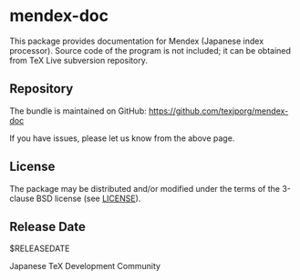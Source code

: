 # mendex-doc

This package provides documentation for Mendex (Japanese index
processor). Source code of the program is not included; it can
be obtained from TeX Live subversion repository.

## Repository

The bundle is maintained on GitHub:
https://github.com/texjporg/mendex-doc

If you have issues, please let us know from the above page.

## License

The package may be distributed and/or modified under the terms of
the 3-clause BSD license (see [LICENSE](./LICENSE)).

## Release Date

$RELEASEDATE

Japanese TeX Development Community
